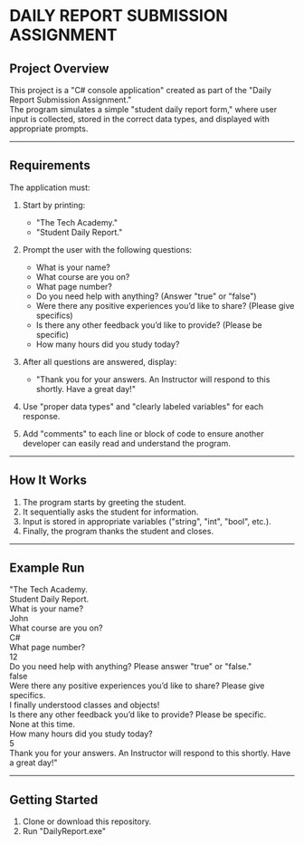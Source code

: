 # DAILY REPORT SUBMISSION ASSIGNMENT

## Project Overview
This project is a "C# console application" created as part of the "Daily Report Submission Assignment."  
The program simulates a simple "student daily report form," where user input is collected, stored in the correct data types, and displayed with appropriate prompts.  

---

## Requirements
The application must:

1. Start by printing:
   - "The Tech Academy."
   - "Student Daily Report."

2. Prompt the user with the following questions:
   - What is your name?
   - What course are you on?
   - What page number?
   - Do you need help with anything? (Answer "true" or "false")
   - Were there any positive experiences you’d like to share? (Please give specifics)
   - Is there any other feedback you’d like to provide? (Please be specific)
   - How many hours did you study today?

3. After all questions are answered, display:
   - "Thank you for your answers. An Instructor will respond to this shortly. Have a great day!"

4. Use "proper data types" and "clearly labeled variables" for each response.

5. Add "comments" to each line or block of code to ensure another developer can easily read and understand the program.

---

## How It Works
1. The program starts by greeting the student.  
2. It sequentially asks the student for information.  
3. Input is stored in appropriate variables ("string", "int", "bool", etc.).  
4. Finally, the program thanks the student and closes.  

---

## Example Run
"The Tech Academy.  
Student Daily Report.  
What is your name?  
John  
What course are you on?  
C#  
What page number?  
12  
Do you need help with anything? Please answer "true" or "false."  
false  
Were there any positive experiences you’d like to share? Please give specifics.  
I finally understood classes and objects!  
Is there any other feedback you’d like to provide? Please be specific.  
None at this time.  
How many hours did you study today?  
5  
Thank you for your answers. An Instructor will respond to this shortly. Have a great day!"

---

## Getting Started
1. Clone or download this repository.  
2. Run "DailyReport.exe"
